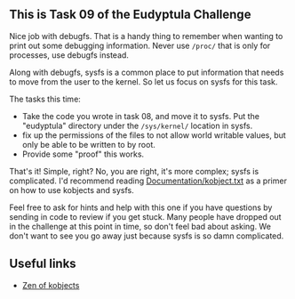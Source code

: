 This is Task 09 of the Eudyptula Challenge
------------------------------------------

Nice job with debugfs.  That is a handy thing to remember when wanting
to print out some debugging information.  Never use `/proc/` that is only
for processes, use debugfs instead.

Along with debugfs, sysfs is a common place to put information that
needs to move from the user to the kernel.  So let us focus on sysfs for
this task.

The tasks this time:

  - Take the code you wrote in task 08, and move it to sysfs.  Put the
    "eudyptula" directory under the `/sys/kernel/` location in sysfs.
  - fix up the permissions of the files to not allow world writable
    values, but only be able to be written to by root.
  - Provide some "proof" this works.

That's it!  Simple, right?  No, you are right, it's more complex; sysfs
is complicated.  I'd recommend reading [Documentation/kobject.txt][1] as a
primer on how to use kobjects and sysfs.

Feel free to ask for hints and help with this one if you have questions
by sending in code to review if you get stuck.  Many people have dropped
out in the challenge at this point in time, so don't feel bad about
asking.  We don't want to see you go away just because sysfs is so damn
complicated.

Useful links
------------

- [Zen of kobjects][2]

[1]: https://www.kernel.org/doc/Documentation/kobject.txt 
[2]: https://lwn.net/Articles/51437/
